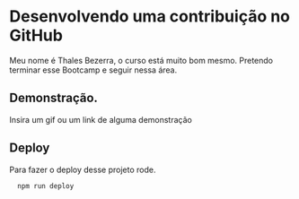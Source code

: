 # Desenvolvendo uma contribuição no GitHub

Meu nome é Thales Bezerra, o curso está muito bom mesmo. Pretendo terminar esse Bootcamp e seguir nessa área.


## Demonstração.

Insira um gif ou um link de alguma demonstração


## Deploy

Para fazer o deploy desse projeto rode.

```bash
  npm run deploy
```
